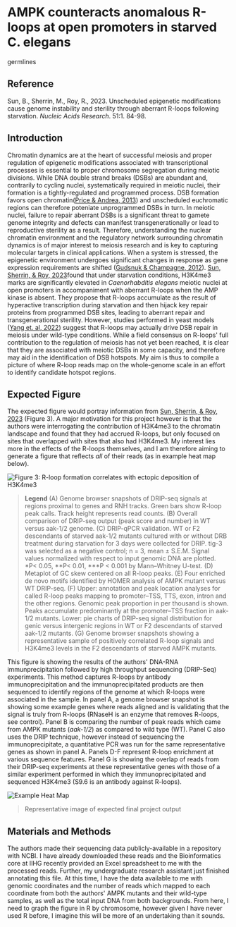 # AMPK counteracts anomalous R-loops at open promoters in starved C. elegans 
germlines

## Reference
Sun, B., Sherrin, M., Roy, R., 2023. Unscheduled epigenetic modifications cause 
genome instability and sterility through aberrant R-loops following starvation. 
*Nucleic Acids Research*. 51:1. 84-98. 

## Introduction

Chromatin dynamics are at the heart of successful meiosis and proper regulation of 
epigenetic modifications associated with transcriptional processes is essential to 
proper chromosome segregation during meiotic divisions. While DNA double strand 
breaks (DSBs) are abundant and, contrarily to cycling nuclei, systematically 
required in meiotic nuclei, their formation is a tightly-regulated and programmed 
process. DSB formation favors open chromatin([Price & Andrea, 
2013](https://www.ncbi.nlm.nih.gov/pmc/articles/PMC3670600/)) and unscheduled 
euchromatic regions can therefore poteniate unprogrammed DSBs in turn. In meiotic 
nuclei, failure to repair aberrant DSBs is a significant threat to gamete genome 
integrity and defects can manifest transgenerationally or lead to 
reproductive sterility as a result. Therefore, understanding the nuclear chromatin 
environment and the regulatory network surrounding chromatin dynamics is of major 
interest to meiosis research and is key to capturing molecular targets in clinical 
applications. When a system is stressed, the epigenetic environment undergoes 
significant changes in response as gene expression requirements are shifted ([Gudsnuk 
& Champagne, 2012](https://www.ncbi.nlm.nih.gov/pmc/articles/PMC4021821/)). [Sun, 
Sherrin, & Roy, 2023](https://academic.oup.com/nar/article/51/1/84/68876020)found 
that under starvation conditions, H3K4me3 marks are significantly elevated in 
*Caenorhabditis elegans* meiotic nuclei at open promoters in accompaniment with 
aberrant R-loops when the AMP kinase is absent. They propose that R-loops accumulate 
as the result of hyperactive transcription during starvation and then hijack key 
repair proteins from programmed DSB sites, leading to aberrant repair and 
transgenerational sterility. However, studies performed in yeast models ([Yang et. 
al, 2022](https://www.sciencedirect.com/science/article/pii/S2211124721015916)) 
suggest that R-loops may actually drive DSB repair in meiosis under wild-type conditions. 
While a field consensus on R-loops' full contribution to the regulation of meiosis 
has not yet been reached, it is clear that they are associated with meiotic DSBs in 
some capacity, and therefore may aid in the identification of DSB hotspots. My aim is 
thus to compile a picture of where R-loop reads map on the whole-genome scale in an 
effort to identify candidate hotspot regions.   


## Expected Figure

The expected figure would portray information from [Sun, Sherrin, & Roy, 
2023](https://www.sciencedirect.com/science/article/pii/S2211124721015916) (Figure 
3). A major motivation for this project however is that the authors were interrogating 
the contribution of H3K4me3 to the chromatin landscape and found that they had accrued R-loops, but 
only focused on sites that overlapped with sites that also had H3K4me3. My interest 
lies more in the effects of the R-loops themselves, and I am therefore aiming to 
generate a figure that reflects *all* of their reads (as in example heat map below). 

![Figure 3: R-loop formation correlates with ectopic deposition of 
H3K4me3](biol-4386-course-project-tarahicks/Data/gkac1155fig3.jpg)

> **Legend** (A) Genome browser snapshots of DRIP-seq signals at regions proximal to 
genes and 
RNH tracks. Green bars show R-loop peak calls. Track height represents read counts. 
(B) Overall comparison of DRIP-seq output (peak score and number) in WT versus 
aak-1/2 genome. (C) DRIP-qPCR validation. WT or F2 descendants of starved aak-1/2 
mutants cultured with or without DRB treatment during starvation for 3 days were 
collected for DRIP. tig-3 was selected as a negative control; n = 3, mean ± S.E.M. 
Signal values normalized with respect to input genomic DNA are plotted. *P< 0.05, 
**P< 0.01, ***P < 0.001 by Mann–Whitney U-test. (D) Metaplot of GC skew centered on 
all R-loop peaks. (E) Four enriched de novo motifs identified by HOMER analysis of 
AMPK mutant versus WT DRIP-seq. (F) Upper: annotation and peak location analyses for 
called R-loop peaks mapping to promoter–TSS, TTS, exon, intron and the other regions. 
Genomic peak proportion in per thousand is shown. Peaks accumulate predominantly at 
the promoter–TSS fraction in aak-1/2 mutants. Lower: pie charts of DRIP-seq signal 
distribution for genic versus intergenic regions in WT or F2 descendants of starved 
aak-1/2 mutants. (G) Genome browser snapshots showing a representative sample of 
positively correlated R-loop signals and H3K4me3 levels in the F2 descendants of 
starved AMPK mutants.

This figure is showing the results of the authors' DNA-RNA immunprecipitation 
followed by high throughput sequencing (DRIP-Seq) experiments. This method captures 
R-loops by antibody immunoprecipitation and the immunoprecipitated products are then 
sequenced to identify regions of the genome at which R-loops were associated in the 
sample. In panel A, a genome browser snapshot is showing some example genes where 
reads aligned and is validating that the signal is truly from R-loops (RNaseH is an 
enzyme that removes R-loops, see control). Panel B is comparing the number of peak 
reads which came from AMPK mutants (*aak-1/2*) as compared to wild type (WT). Panel C 
also uses the DRIP technique, however instead of sequencing the immunoprecipitate, a 
quantitative PCR was run for the same representative genes as shown in panel A. 
Panels D-F represent R-loop enrichment at various sequence features. Panel G is 
showing the overlap of reads from their DRIP-seq experiments at these representative 
genes with those of a similar experiment performed in which they immunoprecipitated 
and sequenced H3K4me3 (S9.6 is an antibody against R-loops). 

![Example Heat Map](biol-4386-course-project-tarahicks/Data/EPF3I.jpg)

> Representative image of expected final project output


## Materials and Methods

The authors made their sequencing data publicly-available in a repository with NCBI. 
I have already downloaded these reads and the Bioinformatics core at IIHG recently provided 
an Excel spreadsheet to me with the processed reads. Further, my undergraduate 
research assistant just finished annotating this file. At this time, I have the data 
available to me with genomic coordinates and the number of reads which mapped to each 
coordinate from both the authors' AMPK mutants and their wild-type samples, as well 
as the total input DNA from both backgrounds. From here, I need to graph the figure 
in R by chromosome, however given I have never used R before, I imagine this will be 
more of an undertaking than it sounds. 


 

  
 
